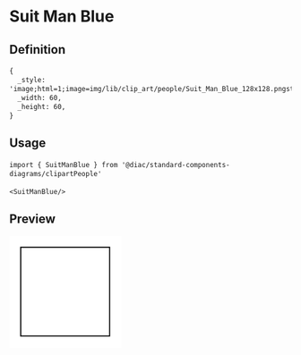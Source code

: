 # Suit Man Blue

## Definition

```
{
  _style: 'image;html=1;image=img/lib/clip_art/people/Suit_Man_Blue_128x128.pngstrokeColor=none;',
  _width: 60,
  _height: 60,
}
```

## Usage

```
import { SuitManBlue } from '@diac/standard-components-diagrams/clipartPeople'

<SuitManBlue/>
```

## Preview

<img src="./suit-man-blue.png" width="200"/>
